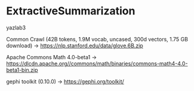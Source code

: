 # ExtractiveSummarization
yazlab3

Common Crawl (42B tokens, 1.9M vocab, uncased, 300d vectors, 1.75 GB download) -> https://nlp.stanford.edu/data/glove.6B.zip

Apache Commons Math 4.0-beta1 -> https://dlcdn.apache.org//commons/math/binaries/commons-math4-4.0-beta1-bin.zip

gephi toolkit (0.10.0) -> https://gephi.org/toolkit/
